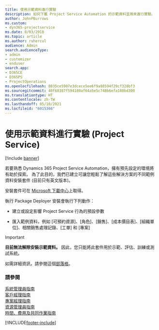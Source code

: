 ```yaml
---
title: 使用示範資料進行實驗
description: 如何下載 Project Service Automation 的示範資料並用來進行實驗。
author: JohnPBurrows
ms.custom:
- dyn365-projectservice
ms.date: 8/03/2018
ms.topic: article
ms.author: ruhercul
audience: Admin
search.audienceType:
- admin
- customizer
- enduser
search.app:
- D365CE
- D365PS
- ProjectOperations
ms.openlocfilehash: 8835ce5907e3dcece5ee6f9a98594f29cf328bf3
ms.sourcegitcommit: 40f68387f594180af64a5e5c748b6efa188bd300
ms.translationtype: HT
ms.contentlocale: zh-TW
ms.lasthandoff: 05/10/2021
ms.locfileid: "6015366"
---
```

# <a name="experiment-with-demo-data-project-service"></a>使用示範資料進行實驗 (Project Service)

[!include [banner](../includes/psa-now-project-operations.md)]

若要熟悉 Dynamics 365 Project Service Automation，擁有預先設定的環境將有助於探索。 為了此目的，我們已建立可讓您輕鬆了解這些解決方案的不同範例資料安裝套件 (目前只有英文版本)。 

安裝套件可在 [Microsoft 下載中心](https://go.microsoft.com/fwlink/?linkid=859966)上取得。  

執行 Package Deployer 安裝會執行下列動作： 
  
-   建立或設定影響 Project Service 行為的預設參數  
  
-   匯入範例資料，例如 [可預約資源]、[角色]、[銷售]、[成本價目表]、[組織單位]、相關銷售處理記錄、[工單] 和 [專案]    
  
> [!IMPORTANT]
> **目前無法解除安裝示範資料。** 因此，您只能將此套件用於示範、評估、訓練或測試系統。

如需詳細資訊，請參閱這個[部落格](https://blogs.msdn.microsoft.com/crm/2017/10/24/microsoft-dynamics-365-for-field-service-and-project-service-automation-sample-data)。





  
### <a name="see-also"></a>請參閱  
 [系統管理員指南](../psa/admin-guide.md)   
 [客戶經理指南](../psa/account-manager-guide.md)   
 [專案經理指南](../psa/project-manager-guide.md)   
 [資源管理員指南](../psa/resource-manager-guide.md)   
 [時間、費用及共同作業指南](../psa/time-expense-collaboration-guide.md)


[!INCLUDE[footer-include](../includes/footer-banner.md)]
